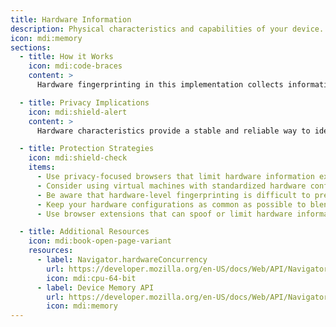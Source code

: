 ```yaml
---
title: Hardware Information
description: Physical characteristics and capabilities of your device.
icon: mdi:memory
sections:
  - title: How it Works
    icon: mdi:code-braces
    content: >
      Hardware fingerprinting in this implementation collects information about your device's physical capabilities using various browser APIs. This includes the number of CPU cores (via hardwareConcurrency), device memory, maximum touch points, and the availability of various hardware features like battery status, bluetooth, gamepads, and wake lock capabilities.

  - title: Privacy Implications
    icon: mdi:shield-alert
    content: >
      Hardware characteristics provide a stable and reliable way to identify devices, as they rarely change unless you upgrade your hardware. The combination of CPU cores, memory, and hardware feature support creates a distinctive profile that can be used to track your device across different browsers and sessions.

  - title: Protection Strategies
    icon: mdi:shield-check
    items:
      - Use privacy-focused browsers that limit hardware information exposure.
      - Consider using virtual machines with standardized hardware configurations.
      - Be aware that hardware-level fingerprinting is difficult to prevent without impacting functionality.
      - Keep your hardware configurations as common as possible to blend in with other users.
      - Use browser extensions that can spoof or limit hardware information access.

  - title: Additional Resources
    icon: mdi:book-open-page-variant
    resources:
      - label: Navigator.hardwareConcurrency
        url: https://developer.mozilla.org/en-US/docs/Web/API/Navigator/hardwareConcurrency
        icon: mdi:cpu-64-bit
      - label: Device Memory API
        url: https://developer.mozilla.org/en-US/docs/Web/API/Navigator/deviceMemory
        icon: mdi:memory
---
```

